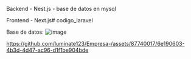 Backend - Nest.js - base de datos en mysql


Frontend - Next.js# codigo_laravel

Base de datos:
![image](https://github.com/luminate123/Empresa-/assets/87740017/45374cf5-4334-43a6-848e-8ddb50844327)

https://github.com/luminate123/Empresa-/assets/87740017/6e190603-4b3d-4d47-ac96-d1f1be904bde
